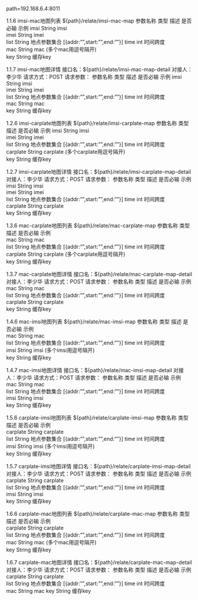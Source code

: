 path=192.168.6.4:8011


1.1.6 imsi-mac地图列表
${path}/relate/imsi-mac-map
参数名称	类型	描述	是否必输	示例
imsi	String	imsi		
imei	String	imei		
list	String	地点参数集合		[{addr:””,start:””,end:””}]
time	int	时间跨度		
mac	String	mac	(多个mac用逗号隔开)	
key	String	缓存key	



1.1.7 imsi-mac地图详情 
接口名：${path}/relate/imsi-mac-map-detail
对接人：李少华
请求方式：POST
请求参数：
参数名称	类型	描述	是否必输	示例
imsi	String	imsi		
imei	String	imei		
list	String	地点参数集合		[{addr:””,start:””,end:””}]
time	int	时间跨度		
mac	String	mac		
key	String	缓存key	


1.2.6 imsi-carplate地图列表
${path}/relate/imsi-carplate-map
参数名称	类型	描述	是否必输	示例
imsi	String	imsi		
imei	String	imei		
list	String	地点参数集合		[{addr:””,start:””,end:””}]
time	int	时间跨度		
carplate	String	carplate	(多个carplate用逗号隔开)	
key	String	缓存key	



1.2.7 imsi-carplate地图详情 
接口名：${path}/relate/imsi-carplate-map-detail
对接人：李少华
请求方式：POST
请求参数：
参数名称	类型	描述	是否必输	示例
imsi	String	imsi		
imei	String	imei		
list	String	地点参数集合		[{addr:””,start:””,end:””}]
time	int	时间跨度		
carplate	String	carplate	
key	String	缓存key	


1.3.6 mac-carplate地图列表
${path}/relate/mac-carplate-map
参数名称	类型	描述	是否必输	示例		
mac	String	mac		
list	String	地点参数集合		[{addr:””,start:””,end:””}]
time	int	时间跨度		
carplate	String	carplate	(多个carplate用逗号隔开)	
key	String	缓存key	



1.3.7 mac-carplate地图详情 
接口名：${path}/relate/mac-carplate-map-detail
对接人：李少华
请求方式：POST
请求参数：
参数名称	类型	描述	是否必输	示例		
mac	String	mac		
list	String	地点参数集合		[{addr:””,start:””,end:””}]
time	int	时间跨度		
carplate	String	carplate	
key	String	缓存key	



1.4.6 mac-imsi地图列表
${path}/relate/mac-imsi-map
参数名称	类型	描述	是否必输	示例		
mac	String	mac		
list	String	地点参数集合		[{addr:””,start:””,end:””}]
time	int	时间跨度		
imsi	String	imsi	(多个imsi用逗号隔开)	
key	String	缓存key	



1.4.7 mac-imsi地图详情 
接口名：${path}/relate/mac-imsi-map-detail
对接人：李少华
请求方式：POST
请求参数：
参数名称	类型	描述	是否必输	示例		
mac	String	mac		
list	String	地点参数集合		[{addr:””,start:””,end:””}]
time	int	时间跨度		
imsi	String	imsi	
key	String	缓存key	



1.5.6 carplate-imsi地图列表
${path}/relate/carplate-imsi-map
参数名称	类型	描述	是否必输	示例		
carplate	String	carplate		
list	String	地点参数集合		[{addr:””,start:””,end:””}]
time	int	时间跨度		
imsi	String	imsi	(多个imsi用逗号隔开)	
key	String	缓存key	


1.5.7 carplate-imsi地图详情 
接口名：${path}/relate/carplate-imsi-map-detail
对接人：李少华
请求方式：POST
请求参数：
参数名称	类型	描述	是否必输	示例		
carplate	String	carplate		
list	String	地点参数集合		[{addr:””,start:””,end:””}]
time	int	时间跨度		
imsi	String	imsi	
key	String	缓存key	


1.6.6 carplate-mac地图列表
${path}/relate/carplate-mac-map
参数名称	类型	描述	是否必输	示例		
carplate	String	carplate		
list	String	地点参数集合		[{addr:””,start:””,end:””}]
time	int	时间跨度		
mac	String	mac	(多个mac用逗号隔开)	
key	String	缓存key	


1.6.7 carplate-mac地图详情 
接口名：${path}/relate/carplate-mac-map-detail
对接人：李少华
请求方式：POST
请求参数：
参数名称	类型	描述	是否必输	示例		
carplate	String	carplate		
list	String	地点参数集合		[{addr:””,start:””,end:””}]
time	int	时间跨度		
mac	String	mac	
key	String	缓存key	




	
	
